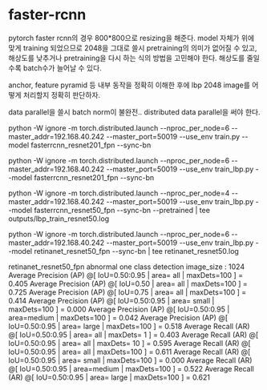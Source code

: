 # faster-rcnn

pytorch faster rcnn의 경우 800*800으로 resizing을 해준다. 
model 자체가 위에 맞게 training 되었으므로 2048을 그대로 쓸시 pretraining의 의미가 없어질 수 있고,
해상도를 낮추거나 pretraining을 다시 하는 식의 방법을 고민해야 한다.
해상도를 줄일 수록 batch수가 늘어날 수 있다.

anchor, feature pyramid 등 내부 동작을 정확히 이해한 후에
lbp 2048 image를 어떻게 처리할지 정확히 판단하자.

data parallel을 쓸시 batch norm이 불완전..
distributed data parallel을 써야 한다.


python -W ignore -m torch.distributed.launch --nproc_per_node=6 --master_addr=192.168.40.242 --master_port=50019 --use_env train.py --model fasterrcnn_resnet201_fpn --sync-bn

python -W ignore -m torch.distributed.launch --nproc_per_node=6 --master_addr=192.168.40.242 --master_port=50019 --use_env train_lbp.py --model fasterrcnn_resnet201_fpn --sync-bn

python -W ignore -m torch.distributed.launch --nproc_per_node=4 --master_addr=192.168.40.242 --master_port=50019 --use_env train_lbp.py --model fasterrcnn_resnet50_fpn --sync-bn --pretrained | tee outputs/lbp_train_resnet50.log

python -W ignore -m torch.distributed.launch --nproc_per_node=6 --master_addr=192.168.40.242 --master_port=50019 --use_env train_lbp.py --model retinanet_resnet50_fpn --sync-bn | tee retinanet_resnet50.log

retinanet_resnet50_fpn
abnormal one class detection
image_size : 1024 
 Average Precision  (AP) @[ IoU=0.50:0.95 | area=   all | maxDets=100 ] = 0.405
 Average Precision  (AP) @[ IoU=0.50      | area=   all | maxDets=100 ] = 0.725
 Average Precision  (AP) @[ IoU=0.75      | area=   all | maxDets=100 ] = 0.414
 Average Precision  (AP) @[ IoU=0.50:0.95 | area= small | maxDets=100 ] = 0.000
 Average Precision  (AP) @[ IoU=0.50:0.95 | area=medium | maxDets=100 ] = 0.042
 Average Precision  (AP) @[ IoU=0.50:0.95 | area= large | maxDets=100 ] = 0.518
 Average Recall     (AR) @[ IoU=0.50:0.95 | area=   all | maxDets=  1 ] = 0.403
 Average Recall     (AR) @[ IoU=0.50:0.95 | area=   all | maxDets= 10 ] = 0.595
 Average Recall     (AR) @[ IoU=0.50:0.95 | area=   all | maxDets=100 ] = 0.611
 Average Recall     (AR) @[ IoU=0.50:0.95 | area= small | maxDets=100 ] = 0.000
 Average Recall     (AR) @[ IoU=0.50:0.95 | area=medium | maxDets=100 ] = 0.522
 Average Recall     (AR) @[ IoU=0.50:0.95 | area= large | maxDets=100 ] = 0.621

